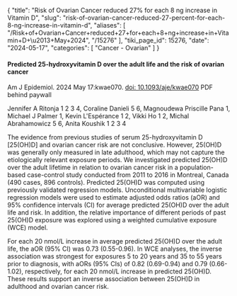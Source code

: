 {
  "title": "Risk of Ovarian Cancer reduced 27% for each 8 ng increase in Vitamin D",
  "slug": "risk-of-ovarian-cancer-reduced-27-percent-for-each-8-ng-increase-in-vitamin-d",
  "aliases": [
    "/Risk+of+Ovarian+Cancer+reduced+27+for+each+8+ng+increase+in+Vitamin+D+\u2013+May+2024",
    "/15276"
  ],
  "tiki_page_id": 15276,
  "date": "2024-05-17",
  "categories": [
    "Cancer - Ovarian"
  ]
}


#### Predicted 25-hydroxyvitamin D over the adult life and the risk of ovarian cancer

Am J Epidemiol. 2024 May 17:kwae070. [doi: 10.1093/aje/kwae070](https://doi.org/10.1093/aje/kwae070) PDF behind paywall

Jennifer A Ritonja 1 2 3 4, Coraline Danieli 5 6, Magnoudewa Priscille Pana 1, Michael J Palmer 1, Kevin L'Espérance 1 2, Vikki Ho 1 2, Michal Abrahamowicz 5 6, Anita Koushik 1 2 3 4

The evidence from previous studies of serum 25-hydroxyvitamin D <span>[25(OH)D]</span> and ovarian cancer risk are not conclusive. However, 25(OH)D was generally only measured in late adulthood, which may not capture the etiologically relevant exposure periods. We investigated predicted 25(OH)D over the adult lifetime in relation to ovarian cancer risk in a population-based case-control study conducted from 2011 to 2016 in Montreal, Canada (490 cases, 896 controls). Predicted 25(OH)D was computed using previously validated regression models. Unconditional multivariable logistic regression models were used to estimate adjusted odds ratios (aOR) and 95% confidence intervals (CI) for average predicted 25(OH)D over the adult life and risk. In addition, the relative importance of different periods of past 25(OH)D exposure was explored using a weighted cumulative exposure (WCE) model. 

For each 20 nmol/L increase in average predicted 25(OH)D over the adult life, the aOR (95% CI) was 0.73 (0.55-0.96). In WCE analyses, the inverse association was strongest for exposures 5 to 20 years and 35 to 55 years prior to diagnosis, with aORs (95% CIs) of 0.82 (0.69-0.94) and 0.79 (0.66-1.02), respectively, for each 20 nmol/L increase in predicted 25(OH)D. These results support an inverse association between 25(OH)D in adulthood and ovarian cancer risk.

